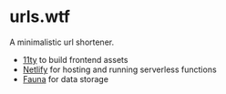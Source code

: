 # urls.wtf

A minimalistic url shortener.

- [11ty](https://www.11ty.dev/) to build frontend assets
- [Netlify](https://www.netlify.com/) for hosting and running serverless functions
- [Fauna](https://fauna.com/) for data storage
